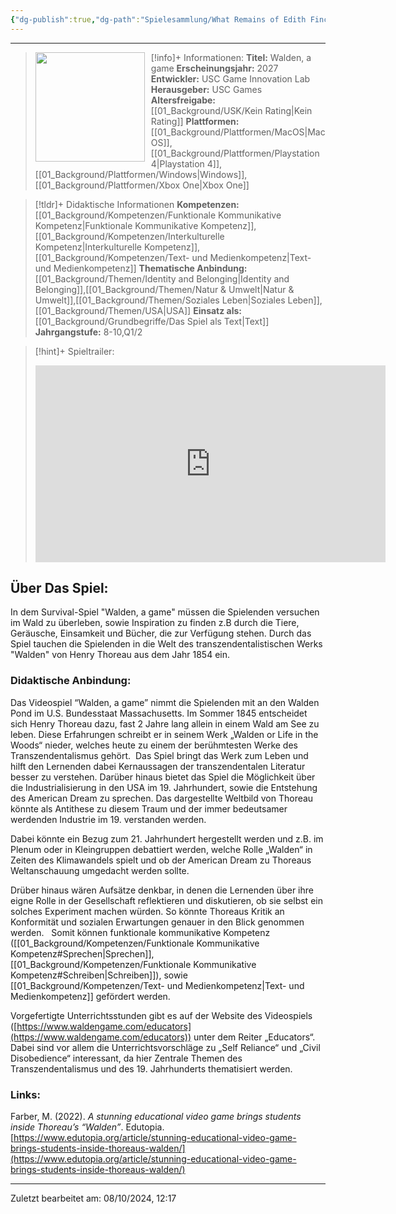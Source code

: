 ```yaml
---
{"dg-publish":true,"dg-path":"Spielesammlung/What Remains of Edith Finch.md","permalink":"/spielesammlung/what-remains-of-edith-finch/","noteIcon":"1"}
---
```


---
>[!info]+ Informationen:
><img src="https://shared.akamai.steamstatic.com/store_item_assets/steam/apps/1011700/capsule_616x353.jpg?t=1655960313" style="float:left;height:175px;padding-right:10px">**Titel:** Walden, a game
>**Erscheinungsjahr:** 2027
>**Entwickler:** USC Game Innovation Lab
>**Herausgeber:** USC Games
>**Altersfreigabe:** [[01_Background/USK/Kein Rating\|Kein Rating]]
>**Plattformen:** [[01_Background/Plattformen/MacOS\|MacOS]],[[01_Background/Plattformen/Playstation 4\|Playstation 4]],[[01_Background/Plattformen/Windows\|Windows]],[[01_Background/Plattformen/Xbox One\|Xbox One]]

>[!tldr]+ Didaktische Informationen
>**Kompetenzen:** [[01_Background/Kompetenzen/Funktionale Kommunikative Kompetenz\|Funktionale Kommunikative Kompetenz]],[[01_Background/Kompetenzen/Interkulturelle Kompetenz\|Interkulturelle Kompetenz]],[[01_Background/Kompetenzen/Text- und Medienkompetenz\|Text- und Medienkompetenz]]
>**Thematische Anbindung:** [[01_Background/Themen/Identity and Belonging\|Identity and Belonging]],[[01_Background/Themen/Natur & Umwelt\|Natur & Umwelt]],[[01_Background/Themen/Soziales Leben\|Soziales Leben]],[[01_Background/Themen/USA\|USA]]
>**Einsatz als:** [[01_Background/Grundbegriffe/Das Spiel als Text\|Text]]
>**Jahrgangstufe:** 8-10,Q1/2

>[!hint]+ Spieltrailer:
><iframe width="560" height="315" src="https://www.youtube.com/embed/OEJ_59hVPgw?si=4KMwPazdIqk3t6LI" title="YouTube video player" frameborder="0" allow="accelerometer; autoplay; clipboard-write; encrypted-media; gyroscope; picture-in-picture; web-share" referrerpolicy="strict-origin-when-cross-origin" allowfullscreen></iframe>


## Über Das Spiel:
In dem Survival-Spiel "Walden, a game" müssen die Spielenden versuchen im Wald zu überleben, sowie Inspiration zu finden z.B durch die Tiere, Geräusche, Einsamkeit und Bücher, die zur Verfügung stehen. Durch das Spiel tauchen die Spielenden in die Welt des transzendentalistischen Werks "Walden" von Henry Thoreau aus dem Jahr 1854 ein. 
### Didaktische Anbindung:
Das Videospiel “Walden, a game” nimmt die Spielenden mit an den Walden Pond im U.S. Bundesstaat Massachusetts. Im Sommer 1845 entscheidet sich Henry Thoreau dazu, fast 2 Jahre lang allein in einem Wald am See zu leben. Diese Erfahrungen schreibt er in seinem Werk „Walden or Life in the Woods“ nieder, welches heute zu einem der berühmtesten Werke des Transzendentalismus gehört.  Das Spiel bringt das Werk zum Leben und hilft den Lernenden dabei Kernaussagen der transzendentalen Literatur besser zu verstehen. Darüber hinaus bietet das Spiel die Möglichkeit über die Industrialisierung in den USA im 19. Jahrhundert, sowie die Entstehung des American Dream zu sprechen. Das dargestellte Weltbild von Thoreau könnte als Antithese zu diesem Traum und der immer bedeutsamer werdenden Industrie im 19. verstanden werden.

Dabei könnte ein Bezug zum 21. Jahrhundert hergestellt werden und z.B. im Plenum oder in Kleingruppen debattiert werden, welche Rolle „Walden“ in Zeiten des Klimawandels spielt und ob der American Dream zu Thoreaus Weltanschauung umgedacht werden sollte.

Drüber hinaus wären Aufsätze denkbar, in denen die Lernenden über ihre eigne Rolle in der Gesellschaft reflektieren und diskutieren, ob sie selbst ein solches Experiment machen würden. So könnte Thoreaus Kritik an Konformität und sozialen Erwartungen genauer in den Blick genommen werden.  
Somit können funktionale kommunikative Kompetenz ([[01_Background/Kompetenzen/Funktionale Kommunikative Kompetenz#Sprechen\|Sprechen]], [[01_Background/Kompetenzen/Funktionale Kommunikative Kompetenz#Schreiben\|Schreiben]]), sowie [[01_Background/Kompetenzen/Text- und Medienkompetenz\|Text- und Medienkompetenz]] gefördert werden.

Vorgefertigte Unterrichtsstunden gibt es auf der Website des Videospiels ([https://www.waldengame.com/educators](https://www.waldengame.com/educators)) unter dem Reiter „Educators“. Dabei sind vor allem die Unterrichtsvorschläge zu „Self Reliance“ und „Civil Disobedience“ interessant, da hier Zentrale Themen des Transzendentalismus und des 19. Jahrhunderts thematisiert werden.
### Links:
Farber, M. (2022). _A stunning educational video game brings students inside Thoreau’s “Walden”_. Edutopia. [https://www.edutopia.org/article/stunning-educational-video-game-brings-students-inside-thoreaus-walden/](https://www.edutopia.org/article/stunning-educational-video-game-brings-students-inside-thoreaus-walden/) 


---
Zuletzt bearbeitet am: 08/10/2024, 12:17